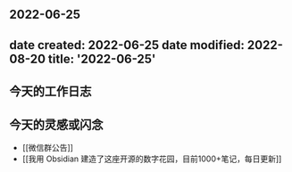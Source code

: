 2022-06-25
---
date created: 2022-06-25
date modified: 2022-08-20
title: '2022-06-25'
---

## 今天的工作日志

## 今天的灵感或闪念

- [[微信群公告]]
- [[我用 Obsidian 建造了这座开源的数字花园，目前1000+笔记，每日更新]]
